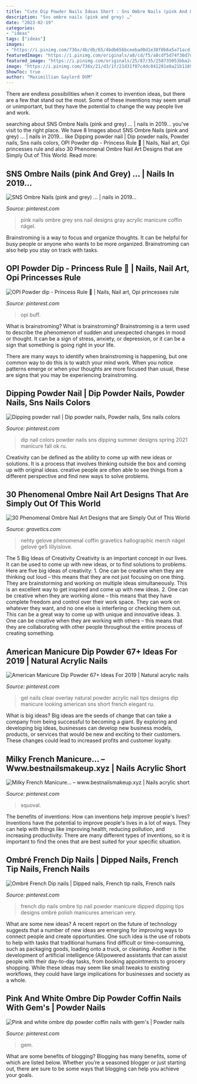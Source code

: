 ```yaml
---
title: "Cute Dip Powder Nails Ideas Short : Sns Ombre Nails (pink And Grey) …"
description: "Sns ombre nails (pink and grey) …"
date: "2023-02-19"
categories:
- "ideas"
tags: ["ideas"]
images:
- "https://i.pinimg.com/736x/4b/db/65/4bdb656bceebad0d1e38f0b6a5a71acd.jpg"
featuredImage: "https://i.pinimg.com/originals/a8/cd/f5/a8cdf5d74f36d7d768c2ee406099e8b7.jpg"
featured_image: "https://i.pinimg.com/originals/25/87/35/258735053bba24561a09c3e760e3473d.jpg"
image: "https://i.pinimg.com/736x/21/d3/1f/21d31f07c4dc841281e8a21b116905d3.jpg"
ShowToc: true
author: "Maximillian Gaylord DVM"
---
```



There are endless possibilities when it comes to invention ideas, but there are a few that stand out the most. Some of these inventions may seem small or unimportant, but they have the potential to change the way people live and work.

	

		
searching about SNS Ombre Nails (pink and grey) … | nails in 2019… you've visit to the right place. We have 8 Images about SNS Ombre Nails (pink and grey) … | nails in 2019… like Dipping powder nail | Dip powder nails, Powder nails, Sns nails colors, OPI Powder dip - Princess Rule 👑 | Nails, Nail art, Opi princesses rule and also 30 Phenomenal Ombre Nail Art Designs that are Simply Out of This World. Read more:
		
    
## SNS Ombre Nails (pink And Grey) … | Nails In 2019…

<img loading=lazy src="https://i.pinimg.com/736x/88/4c/8a/884c8a046057a6d76c5a97c8b8065638--grey-and-pink-nails-designs-pink-and-grey-nails.jpg?b=t" onerror="this.onerror=null;this.src='https://tse2.mm.bing.net/th?id=OIP.-aGF-DejgvMul38vzNfyBQHaHa&amp;pid=15.1';" alt="SNS Ombre Nails (pink and grey) … | nails in 2019…">

_Source: pinterest.com_

>pink nails ombre grey sns nail designs gray acrylic manicure coffin nägel. 

	

Brainstroming is a way to focus and organize thoughts. It can be helpful for busy people or anyone who wants to be more organized. Brainstroming can also help you stay on track with tasks.

    
## OPI Powder Dip - Princess Rule 👑 | Nails, Nail Art, Opi Princesses Rule

<img loading=lazy src="https://i.pinimg.com/736x/21/d3/1f/21d31f07c4dc841281e8a21b116905d3.jpg" onerror="this.onerror=null;this.src='https://tse2.mm.bing.net/th?id=OIP.WqkEqrFdIba0N-XoEOlDFwHaHa&amp;pid=15.1';" alt="OPI Powder dip - Princess Rule 👑 | Nails, Nail art, Opi princesses rule">

_Source: pinterest.com_

>opi buff. 

	

What is brainstroming?
What is brainstroming?
 Brainstroming is a term used to describe the phenomenon of sudden and unexpected changes in mood or thought. It can be a sign of stress, anxiety, or depression, or it can be a sign that something is going right in your life.

There are many ways to identify when brainstroming is happening, but one common way to do this is to watch your mind work. When you notice patterns emerge or when your thoughts are more focused than usual, these are signs that you may be experiencing brainstroming.

    
## Dipping Powder Nail | Dip Powder Nails, Powder Nails, Sns Nails Colors

<img loading=lazy src="https://i.pinimg.com/736x/4b/db/65/4bdb656bceebad0d1e38f0b6a5a71acd.jpg" onerror="this.onerror=null;this.src='https://tse1.mm.bing.net/th?id=OIP.jedCSrC8HDoGmnx0Hc2VbgHaJ3&amp;pid=15.1';" alt="Dipping powder nail | Dip powder nails, Powder nails, Sns nails colors">

_Source: pinterest.com_

>dip nail colors powder nails sns dipping summer designs spring 2021 manicure fall ok ru. 

	

Creativity can be defined as the ability to come up with new ideas or solutions. It is a process that involves thinking outside the box and coming up with original ideas. creative people are often able to see things from a different perspective and find new ways to solve problems.

    
## 30 Phenomenal Ombre Nail Art Designs That Are Simply Out Of This World

<img loading=lazy src="https://www.gravetics.com/wp-content/uploads/2017/08/Nude-ombre-nails.jpg" onerror="this.onerror=null;this.src='https://tse3.mm.bing.net/th?id=OIP.OWSIGsdCgMHVjE1sPzJXnQHaJ_&amp;pid=15.1';" alt="30 Phenomenal Ombre Nail Art Designs that are Simply Out of This World">

_Source: gravetics.com_

>nehty gelove phenomenal coffin gravetics hallographic merch nägel gelové ge5 lillyislove. 

	

The 5 Big Ideas of Creativity
Creativity is an important concept in our lives. It can be used to come up with new ideas, or to find solutions to problems. Here are five big ideas of creativity: 1. One can be creative when they are thinking out loud – this means that they are not just focusing on one thing. They are brainstorming and working on multiple ideas simultaneously. This is an excellent way to get inspired and come up with new ideas. 2. One can be creative when they are working alone – this means that they have complete freedom and control over their work space. They can work on whatever they want, and no one else is interfering or checking them out. This can be a great way to come up with unique and innovative ideas. 3. One can be creative when they are working with others – this means that they are collaborating with other people throughout the entire process of creating something.

    
## American Manicure Dip Powder 67+ Ideas For 2019 | Natural Acrylic Nails

<img loading=lazy src="https://i.pinimg.com/originals/1c/9e/c0/1c9ec014bf72706543058fab00de3d44.jpg" onerror="this.onerror=null;this.src='https://tse2.mm.bing.net/th?id=OIP.YyuHJy9sL-LGQqoQoJ3drQAAAA&amp;pid=15.1';" alt="American Manicure Dip Powder 67+ Ideas For 2019 | Natural acrylic nails">

_Source: pinterest.com_

>gel nails clear overlay natural powder acrylic nail tips designs dip manicure looking american sns short french elegant ru. 

	

What is big ideas?
Big ideas are the seeds of change that can take a company from being successful to becoming a giant. By exploring and developing big ideas, businesses can develop new business models, products, or services that would be new and exciting to their customers. These changes could lead to increased profits and customer loyalty.

    
## Milky French Manicure… – Www.bestnailsmakeup.xyz | Nails Acrylic Short

<img loading=lazy src="https://i.pinimg.com/originals/a8/cd/f5/a8cdf5d74f36d7d768c2ee406099e8b7.jpg" onerror="this.onerror=null;this.src='https://tse3.mm.bing.net/th?id=OIP.ln-iqgME3-I7hgcHcif3xwAAAA&amp;pid=15.1';" alt="Milky French Manicure… – www.bestnailsmakeup.xyz | Nails acrylic short">

_Source: pinterest.com_

>squoval. 

	

The benefits of inventions: How can inventions help improve people's lives?
Inventions have the potential to improve people's lives in a lot of ways. They can help with things like improving health, reducing pollution, and increasing productivity. There are many different types of inventions, so it is important to find the ones that are best suited for your specific situation.

    
## Ombré French Dip Nails | Dipped Nails, French Tip Nails, French Nails

<img loading=lazy src="https://i.pinimg.com/originals/25/87/35/258735053bba24561a09c3e760e3473d.jpg" onerror="this.onerror=null;this.src='https://tse2.mm.bing.net/th?id=OIP.zO2jxXtUC8Rr3U_t2UGEBAHaJ4&amp;pid=15.1';" alt="Ombré French Dip nails | Dipped nails, French tip nails, French nails">

_Source: pinterest.com_

>french dip nails ombre tip nail powder manicure dipped dipping tips designs ombré polish manicures american very. 

	

What are some new ideas?
A recent report on the future of technology suggests that a number of new ideas are emerging for improving ways to connect people and create opportunities. One such idea is the use of robots to help with tasks that traditional humans find difficult or time-consuming, such as packaging goods, loading onto a truck, or cleaning. Another is the development of artificial intelligence (AI)powered assistants that can assist people with their day-to-day tasks, from booking appointments to grocery shopping. While these ideas may seem like small tweaks to existing workflows, they could have large implications for businesses and society as a whole.

    
## Pink And White Ombre Dip Powder Coffin Nails With Gem&#039;s | Powder Nails

<img loading=lazy src="https://i.pinimg.com/736x/c9/17/34/c91734a13b01fb113ae249b3f4535f54.jpg" onerror="this.onerror=null;this.src='https://tse1.mm.bing.net/th?id=OIP.-7XbFZDl0HBBZis0ogwFKgHaJ3&amp;pid=15.1';" alt="Pink and white ombre dip powder coffin nails with gem&#039;s | Powder nails">

_Source: pinterest.com_

>gem. 

	

What are some benefits of blogging?
Blogging has many benefits, some of which are listed below. Whether you’re a seasoned blogger or just starting out, there are sure to be some ways that blogging can help you achieve your goals.

